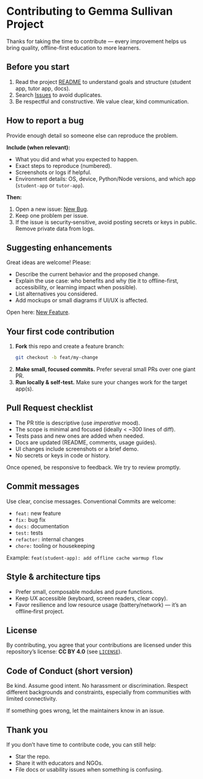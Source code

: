 # Contributing to Gemma Sullivan Project

Thanks for taking the time to contribute — every improvement helps us bring quality, offline-first education to more learners.

## Before you start

1. Read the project [README](./README.md) to understand goals and structure (student app, tutor app, docs).  
2. Search [Issues](../../issues) to avoid duplicates.  
3. Be respectful and constructive. We value clear, kind communication.

## How to report a bug

Provide enough detail so someone else can reproduce the problem.

**Include (when relevant):**

- What you did and what you expected to happen.
- Exact steps to reproduce (numbered).
- Screenshots or logs if helpful.
- Environment details: OS, device, Python/Node versions, and which app (`student-app` or `tutor-app`).

**Then:**

1. Open a new issue: [New Bug](https://github.com/DavidLMS/gemma-sullivan-project/issues/new?assignees=&labels=bug&projects=&template=bug_report.md&title=%5BBUG%5D).  
2. Keep one problem per issue.  
3. If the issue is security‑sensitive, avoid posting secrets or keys in public. Remove private data from logs.

## Suggesting enhancements

Great ideas are welcome! Please:

- Describe the current behavior and the proposed change.
- Explain the use case: who benefits and why (tie it to offline-first, accessibility, or learning impact when possible).
- List alternatives you considered.
- Add mockups or small diagrams if UI/UX is affected.

Open here: [New Feature](https://github.com/DavidLMS/gemma-sullivan-project/issues/new?assignees=&labels=enhancement&projects=&template=feature_request.md&title=%5BREQUEST%5D).

## Your first code contribution

1. **Fork** this repo and create a feature branch:  
   ```bash
   git checkout -b feat/my-change
   ```
2. **Make small, focused commits.** Prefer several small PRs over one giant PR.
3. **Run locally & self‑test.** Make sure your changes work for the target app(s).

## Pull Request checklist

- The PR title is descriptive (use *imperative* mood).  
- The scope is minimal and focused (ideally < ~300 lines of diff).  
- Tests pass and new ones are added when needed.  
- Docs are updated (README, comments, usage guides).  
- UI changes include screenshots or a brief demo.  
- No secrets or keys in code or history.

Once opened, be responsive to feedback. We try to review promptly.

## Commit messages

Use clear, concise messages. Conventional Commits are welcome:
- `feat:` new feature
- `fix:` bug fix
- `docs:` documentation
- `test:` tests
- `refactor:` internal changes
- `chore:` tooling or housekeeping

Example: `feat(student-app): add offline cache warmup flow`

## Style & architecture tips

- Prefer small, composable modules and pure functions.
- Keep UX accessible (keyboard, screen readers, clear copy).
- Favor resilience and low resource usage (battery/network) — it’s an offline‑first project.

## License

By contributing, you agree that your contributions are licensed under this repository’s license: **CC BY 4.0** (see [`LICENSE`](./LICENSE)).

## Code of Conduct (short version)

Be kind. Assume good intent. No harassment or discrimination. Respect different backgrounds and constraints, especially from communities with limited connectivity.

If something goes wrong, let the maintainers know in an issue.

## Thank you

If you don’t have time to contribute code, you can still help:
- Star the repo.
- Share it with educators and NGOs.
- File docs or usability issues when something is confusing.
